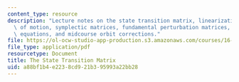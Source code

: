 ```yaml
---
content_type: resource
description: "Lecture notes on the state transition matrix, linearization of the equations\
  \ of motion, symplectic matrices, fundamental perturbation matrices, di\uFB00erential\
  \ equations, and midcourse orbit corrections."
file: https://ol-ocw-studio-app-production.s3.amazonaws.com/courses/16-346-astrodynamics-fall-2008/a88bf1b4e2238cd921b395993a22bb28_lec_19.pdf
file_type: application/pdf
resourcetype: Document
title: The State Transition Matrix
uid: a88bf1b4-e223-8cd9-21b3-95993a22bb28
---
```

